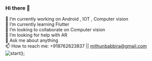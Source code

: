 ### Hi there 👋

🔭 I’m currently working on Android , IOT , Computer vision                                                                                                   
🌱 I’m currently learning Flutter                                                                                                                             
👯 I’m looking to collaborate on Computer vision                                                                                                             
🤔 I’m looking for help with AR                                                                                                                               
💬 Ask me about anything                                                                                                                                     
📫 How to reach me: +918762623837 || mithunbabbira@gmail.com      
                       ![start();](https://user-images.githubusercontent.com/22415316/120967280-ea925080-c784-11eb-98c7-a971f4bc8916.gif)

